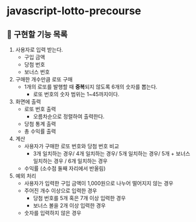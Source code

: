 # javascript-lotto-precourse

## 📄 구현할 기능 목록 
1. 사용자로 입력 받는다.
    - 구입 금액
    - 당첨 번호
    - 보너스 번호
2. 구매한 개수만큼 로또 구매
    - 1개의 로또를 발행할 때 **중복**되지 않도록 6개의 숫자를 뽑는다.
        - 로또 번호의 숫자 범위는 1~45까지이다.
3. 화면에 출력
    - 로또 번호 출력
        - 오름차순으로 정렬하여 출력한다.
    - 당첨 통계 출력
    - 총 수익률 출력
4. 계산
    - 사용자가 구매한 로또 번호와 당첨 번호 비교
        - 3개 일치하는 경우/ 4개 일치하는 경우/ 5개 일치하는 경우/ 5개 + 보너스 일치하는 경우 / 6개 일치하는 경우
    - 수익률 (소수점 둘째 자리에서 반올림)
5. 예외 처리
    - 사용자가 입력한 구입 금액이 1,000원으로 나누어 떨어지지 않는 경우
    - 주어진 개수 이상으로 입력한 경우
        - 당첨 번호를 5개 혹은 7개 이상 입력한 경우
        - 보너스 볼을 2개 이상 입력한 경우
    - 숫자를 입력하지 않은 경우